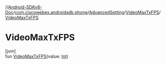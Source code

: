 //[Android-SDKv6-Doc](../../../../index.md)/[com.ciscowebex.androidsdk.phone](../../index.md)/[AdvancedSetting](../index.md)/[VideoMaxTxFPS](index.md)/[VideoMaxTxFPS](-video-max-tx-f-p-s.md)

# VideoMaxTxFPS

[jvm]\
fun [VideoMaxTxFPS](-video-max-tx-f-p-s.md)(value: [Int](https://kotlinlang.org/api/latest/jvm/stdlib/kotlin/-int/index.html))
